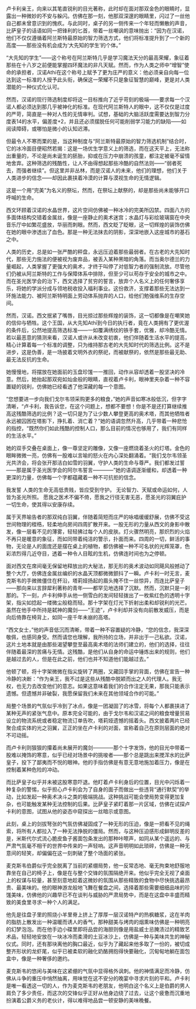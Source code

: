 卢卡利亲王，向来以其笔直锐利的目光著称，此时却在面对那双金色的眼睛时，显露出一种微妙的不安与躲闪。仿佛在那一刻，他那双深邃的眼睛里，闪过了一丝他自己都未曾意识到的愧疚。与此同时，桌子的另一侧传来一个年轻而懒散的声音，比萨皇子的话语如同一把锋利的匕首，带着一丝嘲讽的意味抛出：“因为在汉诺，他们不仅仅遵循着阿兰斯特最原始的智力筛选方式，他们将标准提升到了一个新的高度——那些没有机会成为‘大先知的学生’的个体。”

“大先知的学生”——这个称号在阿兰斯特几乎是学习魔法天分的最高荣耀，象征着那些在十八岁之前便能掌握四环魔法的非凡天赋。然而，作为人类之师中“增智”使命的承担者，汉诺Athi在这个称号上赋予了更为庄严的意义：他必须亲自向每一位达到这一标准的人授予此头衔，确保这一荣耀不只是象征智慧的巅峰，更是对人类潜能的一种仪式化认可。

然而，汉诺的现行筛选制度却将这一目标推向了近乎苛刻的极端——要求每一个汉诺人都必须达到那几乎被神化的标准。在现代阿兰斯特人的眼中，这不仅仅是过度的严苛，简直是一种对人性的无情审判。试想，基础的大脑活跃度需要达到智力分度表14的水平，偏差度+2，并且还必须摆脱任何可能削弱学习能力的缺陷——如阅读障碍，或哪怕是微小的认知迟滞。

但最令人不寒而栗的是，当这种制度与“阿兰斯特最原始的智力筛选机制”结合时，它的冰冷面目便昭然若揭：这是一场优生学意义上的筛选，而在这天平上，无法称出重量的，不论是尚未诞生的胚胎，抑或在压力中崩溃的孩童，都注定被毫不留情地舍弃。这种筛选的残酷性，让人不由得想起那些冷酷的自然法则——“弱者死去，而强者继续”。但这里并非丛林，而是汉诺人的未来，他们的理想，他们关于人类进步的信念——却因此裹挟着冷漠的计算与漠视生命的无情逻辑。

这是一个用“完美”为名义的祭坛，然而，在祭坛上献祭的，却是那些尚未能够开口呼喊的生命。

西文环顾着汉诺的水晶世界，这片空间仿佛被一种冰冷的完美所囚禁。四面八方的多面体结构交错着金属丝，像是一座静止的奥术迷宫；水晶灯与彩绘玻璃窗在中央音乐厅中如繁花盛放，华丽而刺眼。然而，西文眨了眨眼，这一切辉煌的装饰仿佛在她的眼中渗透出了血色。那是一种无法抹去的阴影，深深地嵌入这座城市的基石之中。

人类的历史，总是如一张严酷的秤盘，永远压迫着那些最弱者。在古老的大先知时代，那些无力施法的便被视为废弃品，被丢入某种黑暗的角落。而当奥尔德兰的力量崛起，人类掌握了更强大的奥术，才终于叫停了对低智力者的强制流放。尽管他们仍被从阿兰斯特的工作与保障体系中排除，但至少可以苟存于安全的城市之中。而在圣光医学会的治下，西文选择了贫穷的誓言，放弃个人名义上的任何奢侈享乐，将她的学派分成与领地税收投入福利事业。这份救济，支撑着那些无法达到一环施法能力、被阿兰斯特明面上劳动体系抛弃的人口，给他们勉强维系的生存空间。

然而，汉诺。西文抿紧了嘴唇，目光掠过那些辉煌的装饰，这一切都像是在嘲笑她的信仰与牺牲。这个王国，从大先知Athī到今日的执行者，竟在人类拥有了更优渥的条件后，公然地提高筛选标准——一如覆满绣纹的铁手套，优雅，却冷酷无情。若以最恶意的猜测来看，汉诺人或许从未改变初衷，他们伴随着生活水平的提高，精心计算着每一个标准的调整，只为维持那古老的大先知时代的筛选比例。这不是进步，这是伪善，是一场披着文明外衣的祭祀，而被献祭的，依然是那些最无助、最无法反抗的生命。

她慢慢地，将摆放在她面前的玉盘珍馐一一推回，动作从容却透着一股坚决的冷意。然后，她抬起那双宛如灿金般的眼睛，直视着卢卡利，眼神里夹杂着一种不容置疑的锐利，仿佛她已经看透了他深藏的每一个意图。

“您想要进一步向我们戈尔韦领采购更多的粮食，”她的声音如寒冰般低沉，但字字清晰，“卢卡利，我告诉您，在这个问题上，想都不要想！你是不是还打算继续推高这残酷筛选的比例？这一切只是为了让少数人攀登更高的奥术塔，而其他牺牲者永远被囚困在塔影下，挣扎着、消亡着？”她的语调忽然升高，几乎带着一种悲怆的指控，“既然你们如此残酷的控制人口，那么目前的情况也够用了，我们有同样的生活水平。”

她的双手交叠在桌面上，像一尊坚定的雕像，又像一座燃烧着圣火的灯塔。金色的眼眸微微一亮，仿佛有一股难以言喻的怒火在内心深处翻涌着。“我们戈尔韦领圣光共济会，将会张开那洁白如雪的羽翼，守护人类的生命与尊严。我们都发过誓——那是属于圣光医学会的阿尔韦誓言————”她的语调逐渐缓和，却透着一种更深的力量，仿佛每一个字都蕴藏着一种不可抗拒的信念。

我发誓
人类的生命无高低贵贱，皆应受到守护。
无论智力、天赋或命运如何，人皆为圣光所照。
愿我之医术不偏不倚，愿我之行径无害无恶，愿圣光的羽翼庇护一切生命，使其得以安康存续。

属于天界喻告者的那双纯白羽翼，伴随着简短而庄严的咏唱缓缓舒展，仿佛不受这世间物理的桎梏，轻柔地向房间四周扩散开来。一股无形的力量从西文的身影中散发，像一层看不见的薄雾，轻轻拂过每个人的皮肤。灯火骤然明亮，那炽烈的火焰不再只是暖意的象征，而如同带着纯洁的警示，扑面而来。四周的一切，鲜活的事物，无论是人的面庞还是摆在桌上的植物，都仿佛被一种不可名状的光辉笼罩，色彩浓烈得几近夺目，透着一种令人目眩的生机，仿佛连时间也为之停顿。

面对西文在席间毫无保留地释放出的大秘法，那无形的奥术波动如同飓风般撼动了整个大厅，仿佛连金属丝编织的水晶天顶都微微颤抖了一瞬。卢卡利一时无言，麦克斯韦的手微微僵住在杯沿，塔莉娅扬起的眉头掩不住一丝惊异，而连比萨皇子——那向来以言辞犀利著称的青年——都罕见地选择了沉默。然而，沉默只是一刹那的。下一刻，卢卡利伸手从他一侧雪白的发间轻轻拨出了一枚紫红色的透明十字架，指尖如捻起一缕微尘般稳而轻。那十字架在灯光下折射出柔和却锐利的光芒。虽然在他手中所持是弑神的魔剑——“王迹”，卢卡利却并没有向前散发威压，而是向后倚靠在椅背上，如同一座千年未崩的高塔。

“西文女士，”他的声音低沉而清晰，带着一种不容置疑的冷静，“您的信念，我深深敬佩，也感同身受。然而请您也理解，我所持的立场，并非出于一己私欲。汉诺，这片土地本就是由那些渴望攀登至最高奥术塔的法师们建立的，他们的选择，往往伴随着最深的苦痛与无情。这残酷，是他们从自身的命运中锤炼出来的规则，他们是越过去的人，但是在此之前，他们也并不知道他们能越过去。”

他顿了顿，将十字架微微在指尖旋转了两圈，又藏回手掌的背面，仿佛在宣告一种冷静的决断：“作为亲王，我不过是这些从残酷中脱颖而出之人的代理人。我无权，也无力去改变他们的意志。如果这意味着我们的合作注定无果，那我只能表示遗憾。但遗憾并非破裂，我愿保留我们未来在其他领域合作的可能。”

局整个场景的气氛似乎冷到了冰点，像是一团凝固了的冰雪，将每个人都裹挟进了某种无声的紧张气息中。原本完全可能的，由于戈尔韦和汉诺之间的粮食增量贸易设立的物流系统或者稳定物流订单告吹，塔莉娅遗憾的摇着头。西文披着两片已经聚合成实体的光之羽翼，正正的坐在卢卡利的对面，宣称着自己在原则层面的绝对不可动摇。

而卢卡利则狠狠的攥着尚未展开的魔剑————那个十字发饰，他的目光中带着一股难以掩饰的寒意，似乎已经对场景中的挑唆者——那个总是跳出来搅浑水的比萨皇子，投下了鄙夷而不悦的眼神。他的手指仿佛是有意无意地施加着压力，像是在控制着某种危险的冲动。

而比萨皇子似乎并未被这股寒意吓退。他盯着卢卡利身后的位置，目光中闪烁着一种复杂的警惕，似乎担心卢卡利会为了自身的面子而做出一些违背“通行默契”的举动，比如发起一种奥术决斗之类的极端挑战。这种挑战可能会使局势变得更加复杂，也可能触发某种无法控制的后果。比萨皇子紧盯着那一片区域，仿佛在试探卢卡利的意图，试图从他的姿态中窥探出一丝暗示或意图。

此刻，桌上的剑拔弩张的气氛仿佛凝固成了一种无形的压迫，像是一把看不见的绳索，将所有人都拉入了一种无法挣脱的僵局。然而，与这种压迫感形成鲜明反差的是，米斯代尔式流心脆皮鱼子酱面包条发出的那种咔嚓声，如同从某个遥远的、与严肃气氛毫不相干的世界中传来的一声轻响。这声音明明如此琐碎，仿佛是一种无意间的轻笑，却偏偏在这一刻刺破了整个场面的紧张。

麦克斯韦伯爵似乎完全脱离了当前的紧绷局势，他一反常态地、毫无拘束地舒服地靠坐在自己的椅子上，像是在与整个交锋的氛围隔绝开来。他似乎完全无视了桌面上的权谋与较量，甚至刻意地趁着这微妙的氛围从那些精致的食物中尽快挑选最昂贵、最美味的。他的眼神游龙般地飞舞在餐盘之间，选择着那些需要细细品味的珍馐美味，仿佛他的兴趣早已不在谈判与威胁的严肃局势中，而是在这盘中丰盛而精致的美食里寻求一种个人的满足。

他先是往盘子里的照烧小羊里脊上挤上了厚厚一层汉诺特产的热枫糖浆，这在羊肉的脂肪上散发出一种温暖而诱人的香气，那种甜美与烤肉的烟熏味仿佛是一种明亮的幻梦泡泡。而在他手边小碟里即将品尝的海胆则像是用盐威士忌腌渍过的精致艺术品，轻轻地安放在一块冰冷而柔滑的土豆冰沙上，仿佛是一种与美味共生的神秘仪式。同时，还有那块离他的胸口最近，似乎为了藏起来他多取了一份的，被切成整齐形状的龙虾尾，似乎已被柔软的融化奶酪拥抱得快要融化，沉甸甸地躺在面包盒中，像是一种奢侈的邀约。

麦克斯韦的悠闲与美味在这紧绷的气氛中显得格外讽刺。他的神情满足而冷静，仿佛从斗争的重压中悄然抽离，用味觉在这不安分的晚宴中寻求片刻的平和。卢卡利是唯一看透这一切的人，作为麦克斯韦的老朋友，他明白这个名义上是伯爵的男人肩负了多少责任，而这次的交锋似乎正好从他身边绕了过去，让这个疲惫而沉重地扮演着公爵义务的老伙计，得以难得地品尝一顿安静的美味晚餐。